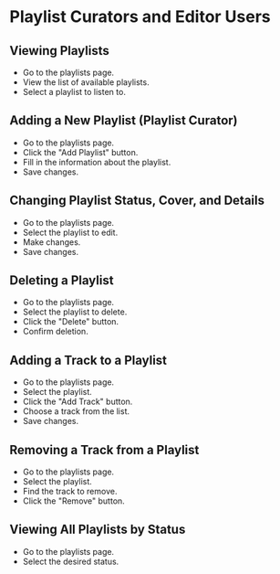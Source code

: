 # Playlist Curators and Editor Users

## Viewing Playlists
- Go to the playlists page.
- View the list of available playlists.
- Select a playlist to listen to.

## Adding a New Playlist (Playlist Curator)
- Go to the playlists page.
- Click the "Add Playlist" button.
- Fill in the information about the playlist.
- Save changes.

## Changing Playlist Status, Cover, and Details
- Go to the playlists page.
- Select the playlist to edit.
- Make changes.
- Save changes.

## Deleting a Playlist
- Go to the playlists page.
- Select the playlist to delete.
- Click the "Delete" button.
- Confirm deletion.

## Adding a Track to a Playlist
- Go to the playlists page.
- Select the playlist.
- Click the "Add Track" button.
- Choose a track from the list.
- Save changes.

## Removing a Track from a Playlist
- Go to the playlists page.
- Select the playlist.
- Find the track to remove.
- Click the "Remove" button.

## Viewing All Playlists by Status
- Go to the playlists page.
- Select the desired status.